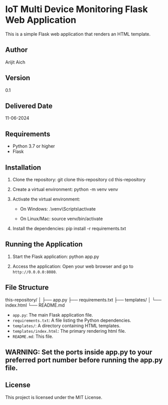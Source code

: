 # IoT Multi Device Monitoring Flask Web Application

This is a simple Flask web application that renders an HTML template.

## Author

Arijit Aich

## Version

0.1

## Delivered Date

11-06-2024

## Requirements

- Python 3.7 or higher
- Flask

## Installation

1. Clone the repository:
   git clone this-repository
   cd this-repository
   

2. Create a virtual environment:
   python -m venv venv
   

3. Activate the virtual environment:
   - On Windows:
     .\venv\Scripts\activate
     
   - On Linux/Mac:
     source venv/bin/activate
     

4. Install the dependencies:
   pip install -r requirements.txt
   

## Running the Application

1. Start the Flask application:
   python app.py
   

2. Access the application:
   Open your web browser and go to `http://0.0.0.0:8080`.

## File Structure


this-repository/
│
├── app.py
├── requirements.txt
├── templates/
│   └── index.html
└── README.md


- `app.py`: The main Flask application file.
- `requirements.txt`: A file listing the Python dependencies.
- `templates/`: A directory containing HTML templates.
- `templates/index.html`: The primary rendering html file.
- `README.md`: This file.

## WARNING: Set the ports inside app.py to your preferred port number before running the app.py file.

## License

This project is licensed under the MIT License.

